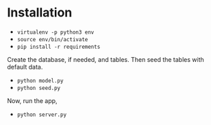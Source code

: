# Installation

* `virtualenv -p python3 env`
* `source env/bin/activate`
* `pip install -r requirements`

Create the database, if needed, and tables. Then seed the tables with default
data.

* `python model.py`
* `python seed.py`

Now, run the app,

* `python server.py`
